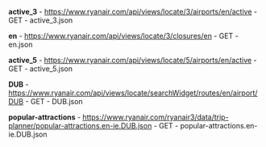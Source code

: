 
**active_3**
    - https://www.ryanair.com/api/views/locate/3/airports/en/active
    - GET
    - active_3.json

**en**
    - https://www.ryanair.com/api/views/locate/3/closures/en
    - GET
    - en.json

**active_5**
    - https://www.ryanair.com/api/views/locate/5/airports/en/active
    - GET
    - active_5.json

**DUB**
    - https://www.ryanair.com/api/views/locate/searchWidget/routes/en/airport/DUB
    - GET
    - DUB.json

**popular-attractions**
    - https://www.ryanair.com/ryanair3/data/trip-planner/popular-attractions.en-ie.DUB.json
    - GET
    - popular-attractions.en-ie.DUB.json
